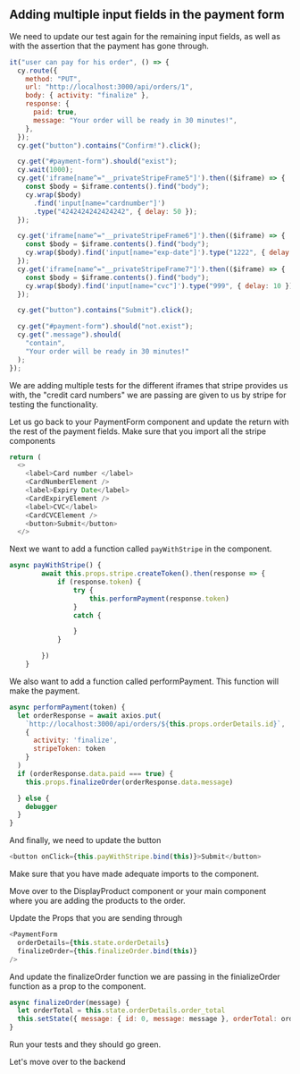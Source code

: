 ## Adding multiple input fields in the payment form

We need to update our test again for the remaining input fields, as well as with the assertion that the payment has gone through.

```js
it("user can pay for his order", () => {
  cy.route({
    method: "PUT",
    url: "http://localhost:3000/api/orders/1",
    body: { activity: "finalize" },
    response: {
      paid: true,
      message: "Your order will be ready in 30 minutes!",
    },
  });
  cy.get("button").contains("Confirm!").click();

  cy.get("#payment-form").should("exist");
  cy.wait(1000);
  cy.get('iframe[name^="__privateStripeFrame5"]').then(($iframe) => {
    const $body = $iframe.contents().find("body");
    cy.wrap($body)
      .find('input[name="cardnumber"]')
      .type("4242424242424242", { delay: 50 });
  });

  cy.get('iframe[name^="__privateStripeFrame6"]').then(($iframe) => {
    const $body = $iframe.contents().find("body");
    cy.wrap($body).find('input[name="exp-date"]').type("1222", { delay: 10 });
  });
  cy.get('iframe[name^="__privateStripeFrame7"]').then(($iframe) => {
    const $body = $iframe.contents().find("body");
    cy.wrap($body).find('input[name="cvc"]').type("999", { delay: 10 });
  });

  cy.get("button").contains("Submit").click();

  cy.get("#payment-form").should("not.exist");
  cy.get(".message").should(
    "contain",
    "Your order will be ready in 30 minutes!"
  );
});
```

We are adding multiple tests for the different iframes that stripe provides us with, the "credit card numbers" we are passing are given to us by stripe for testing the functionality.

Let us go back to your PaymentForm component and update the return with the rest of the payment fields. Make sure that you import all the stripe components

```js
return (
  <>
    <label>Card number </label>
    <CardNumberElement />
    <label>Expiry Date</label>
    <CardExpiryElement />
    <label>CVC</label>
    <CardCVCElement />
    <button>Submit</button>
  </>
```

Next we want to add a function called `payWithStripe` in the component.

```js
async payWithStripe() {
		await this.props.stripe.createToken().then(response => {
			if (response.token) {
				try {
					this.performPayment(response.token)
				}
				catch {

				}
			}

		})
	}
```

We also want to add a function called performPayment. This function will make the payment.

```js
async performPayment(token) {
  let orderResponse = await axios.put(
    `http://localhost:3000/api/orders/${this.props.orderDetails.id}`,
    {
      activity: 'finalize',
      stripeToken: token
    }
  )
  if (orderResponse.data.paid === true) {
    this.props.finalizeOrder(orderResponse.data.message)

  } else {
    debugger
  }
}
```

And finally, we need to update the button

```js
<button onClick={this.payWithStripe.bind(this)}>Submit</button>
```

Make sure that you have made adequate imports to the component.

Move over to the DisplayProduct component or your main component where you are adding the products to the order.

Update the Props that you are sending through

```js
<PaymentForm
  orderDetails={this.state.orderDetails}
  finalizeOrder={this.finalizeOrder.bind(this)}
/>
```

And update the finalizeOrder function we are passing in the finializeOrder function as a prop to the component.

```js
async finalizeOrder(message) {
  let orderTotal = this.state.orderDetails.order_total
  this.setState({ message: { id: 0, message: message }, orderTotal: orderTotal, orderDetails: {}, showPaymentForm: false })
}
```

Run your tests and they should go green.

Let's move over to the backend
